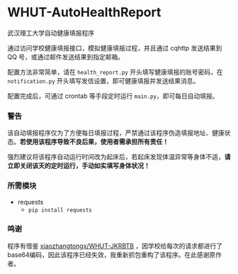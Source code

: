 # WHUT-AutoHealthReport

武汉理工大学自动健康填报程序

通过访问学校健康填报接口，模拟健康填报过程，并且通过 cqhttp 发送结果到 QQ 号，或通过邮件发送结果到指定邮箱。

配置方法非常简单，请在 `health_report.py` 开头填写健康填报的账号密码，在 `notification.py` 开头填写发信设置，即可健康填报并发送结果消息。

配置完成后，可通过 crontab 等手段定时运行 `main.py`，即可每日自动填报。

### 警告

该自动填报程序仅为了方便每日填报过程，严禁通过该程序伪造填报地址、健康状态。**若使用该程序导致不良后果，使用者需承担所有责任！**

强烈建议将该程序自动运行时间改为起床后，若起床发现体温异常等身体不适，**请立即关闭该天的定时运行，手动如实填写身体状况！**

### 所需模块

- requests
    - `pip install requests`

### 鸣谢

程序有借鉴 [xiaozhangtongx/WHUT-JKRBTB](https://github.com/xiaozhangtongx/WHUT-JKRBTB)
，因学校给每次的请求都进行了base64编码，因此该程序已经失效，我重新抓包重构了该程序。在此感谢原作者。


